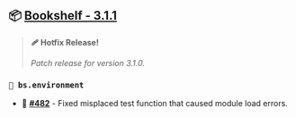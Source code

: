## 📦 [Bookshelf - 3.1.1](https://github.com/mcbookshelf/bookshelf/releases/tag/v3.1.1)

> **🩹 Hotfix Release!**
>
> *Patch release for version 3.1.0.*


### `🎯 bs.environment`

- 🐛 **[#482](https://github.com/mcbookshelf/bookshelf/issues/482)** - Fixed misplaced test function that caused module load errors.
